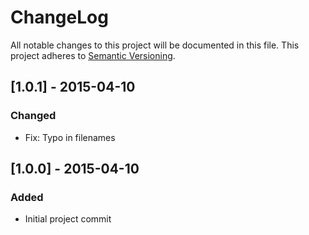 # ChangeLog
All notable changes to this project will be documented in this file.
This project adheres to [Semantic Versioning](http://semver.org/).

## [1.0.1] - 2015-04-10
### Changed
- Fix: Typo in filenames

## [1.0.0] - 2015-04-10
### Added
- Initial project commit
